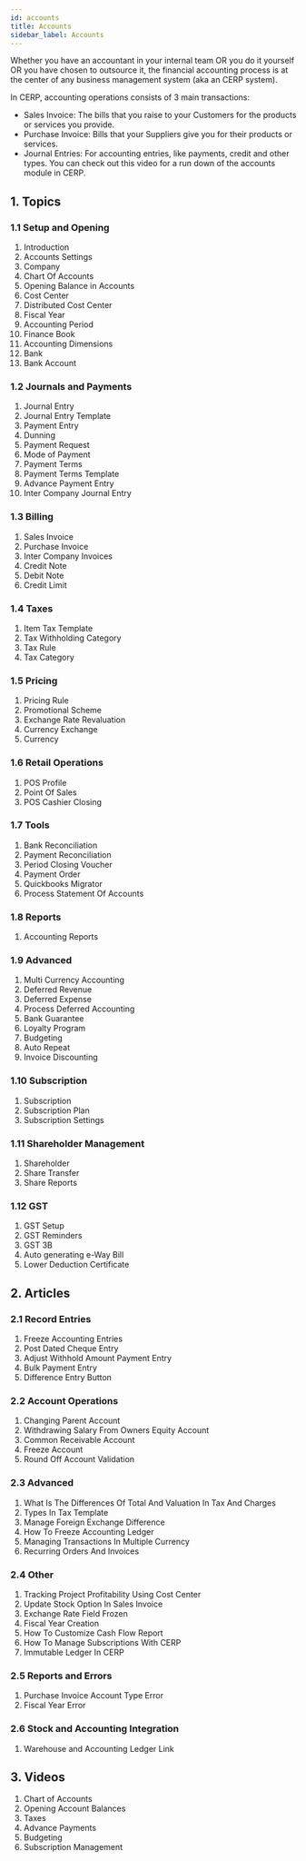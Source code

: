```yaml
---
id: accounts
title: Accounts
sidebar_label: Accounts
---
```


Whether you have an accountant in your internal team OR you do it yourself OR you have chosen to outsource it, the financial accounting process is at the center of any business management system (aka an CERP system).

In CERP, accounting operations consists of 3 main transactions:

- Sales Invoice: The bills that you raise to your Customers for the products or services you provide.
- Purchase Invoice: Bills that your Suppliers give you for their products or services.
- Journal Entries: For accounting entries, like payments, credit and other types.
  You can check out this video for a run down of the accounts module in CERP.

## 1. Topics

### 1.1 Setup and Opening

1. Introduction
1. Accounts Settings
1. Company
1. Chart Of Accounts
1. Opening Balance in Accounts
1. Cost Center
1. Distributed Cost Center
1. Fiscal Year
1. Accounting Period
1. Finance Book
1. Accounting Dimensions
1. Bank
1. Bank Account

### 1.2 Journals and Payments

1. Journal Entry
1. Journal Entry Template
1. Payment Entry
1. Dunning
1. Payment Request
1. Mode of Payment
1. Payment Terms
1. Payment Terms Template
1. Advance Payment Entry
1. Inter Company Journal Entry

### 1.3 Billing

1. Sales Invoice
1. Purchase Invoice
1. Inter Company Invoices
1. Credit Note
1. Debit Note
1. Credit Limit

### 1.4 Taxes

1. Item Tax Template
1. Tax Withholding Category
1. Tax Rule
1. Tax Category

### 1.5 Pricing

1. Pricing Rule
1. Promotional Scheme
1. Exchange Rate Revaluation
1. Currency Exchange
1. Currency

### 1.6 Retail Operations

1. POS Profile
1. Point Of Sales
1. POS Cashier Closing

### 1.7 Tools

1. Bank Reconciliation
1. Payment Reconciliation
1. Period Closing Voucher
1. Payment Order
1. Quickbooks Migrator
1. Process Statement Of Accounts

### 1.8 Reports

1. Accounting Reports

### 1.9 Advanced

1. Multi Currency Accounting
1. Deferred Revenue
1. Deferred Expense
1. Process Deferred Accounting
1. Bank Guarantee
1. Loyalty Program
1. Budgeting
1. Auto Repeat
1. Invoice Discounting

### 1.10 Subscription

1. Subscription
1. Subscription Plan
1. Subscription Settings

### 1.11 Shareholder Management

1. Shareholder
1. Share Transfer
1. Share Reports

### 1.12 GST

1. GST Setup
1. GST Reminders
1. GST 3B
1. Auto generating e-Way Bill
1. Lower Deduction Certificate

## 2. Articles

### 2.1 Record Entries

1. Freeze Accounting Entries
1. Post Dated Cheque Entry
1. Adjust Withhold Amount Payment Entry
1. Bulk Payment Entry
1. Difference Entry Button

### 2.2 Account Operations

1. Changing Parent Account
1. Withdrawing Salary From Owners Equity Account
1. Common Receivable Account
1. Freeze Account
1. Round Off Account Validation

### 2.3 Advanced

1. What Is The Differences Of Total And Valuation In Tax And Charges
1. Types In Tax Template
1. Manage Foreign Exchange Difference
1. How To Freeze Accounting Ledger
1. Managing Transactions In Multiple Currency
1. Recurring Orders And Invoices

### 2.4 Other

1. Tracking Project Profitability Using Cost Center
1. Update Stock Option In Sales Invoice
1. Exchange Rate Field Frozen
1. Fiscal Year Creation
1. How To Customize Cash Flow Report
1. How To Manage Subscriptions With CERP
1. Immutable Ledger In CERP

### 2.5 Reports and Errors

1. Purchase Invoice Account Type Error
1. Fiscal Year Error

### 2.6 Stock and Accounting Integration

1. Warehouse and Accounting Ledger Link

## 3. Videos

1. Chart of Accounts
1. Opening Account Balances
1. Taxes
1. Advance Payments
1. Budgeting
1. Subscription Management
